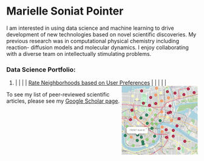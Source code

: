 # Marielle Soniat Pointer

I am interested in using data science and machine learning to drive development of new technologies based on 
novel scientific discoveries. My previous research was in computational physical chemistry including reaction-
diffusion models and molecular dynamics. I enjoy collaborating with a diverse team on intellectually stimulating
problems. 

### Data Science Portfolio:
1. |    |    |
   |    [Rate Neighborhoods based on User Preferences](https://mariellesp.github.io/Rate-Neighborhoods/)   | 
        <img src="ratings02.PNG" alt="Static png image for display" style="float: right;" width="200"> |
   |    |    |
   


To see my list of peer-reviewed scientific articles, please see my [Google Scholar page](https://scholar.google.com/citations?hl=en&user=F08h7FwAAAAJ&view_op=list_works&sortby=pubdate).

